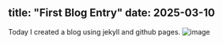 title: "First Blog Entry"
date: 2025-03-10
---
Today I created a blog using jekyll and github pages.
![image](https://github.com/user-attachments/assets/4f9c6fee-630b-466d-88ca-a74930c0df38)
